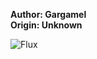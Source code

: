 <b>Author: Gargamel</b><br>
<b>Origin: Unknown</b><br>

![Flux](https://github.com/yuankong666/Ultimate-RAT-Collection/assets/128066597/fa9e857c-13ab-4489-aaee-98eaac6c52bb)
